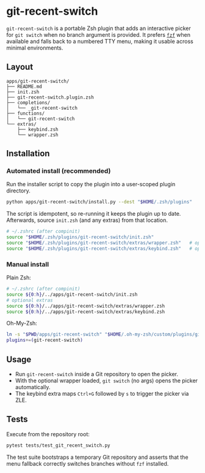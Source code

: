 # git-recent-switch

`git-recent-switch` is a portable Zsh plugin that adds an interactive picker for `git switch` when no
branch argument is provided. It prefers [`fzf`](https://github.com/junegunn/fzf) when available and falls
back to a numbered TTY menu, making it usable across minimal environments.

## Layout

```
apps/git-recent-switch/
├── README.md
├── init.zsh
├── git-recent-switch.plugin.zsh
├── completions/
│   └── _git-recent-switch
├── functions/
│   └── git-recent-switch
└── extras/
    ├── keybind.zsh
    └── wrapper.zsh
```

## Installation

### Automated install (recommended)

Run the installer script to copy the plugin into a user-scoped plugin directory.

```bash
python apps/git-recent-switch/install.py --dest "$HOME/.zsh/plugins"
```

The script is idempotent, so re-running it keeps the plugin up to date. Afterwards,
source `init.zsh` (and any extras) from that location.

```zsh
# ~/.zshrc (after compinit)
source "$HOME/.zsh/plugins/git-recent-switch/init.zsh"
source "$HOME/.zsh/plugins/git-recent-switch/extras/wrapper.zsh"   # optional
source "$HOME/.zsh/plugins/git-recent-switch/extras/keybind.zsh"   # optional
```

### Manual install

Plain Zsh:

```zsh
# ~/.zshrc (after compinit)
source ${0:h}/../apps/git-recent-switch/init.zsh
# optional extras
source ${0:h}/../apps/git-recent-switch/extras/wrapper.zsh
source ${0:h}/../apps/git-recent-switch/extras/keybind.zsh
```

Oh-My-Zsh:

```zsh
ln -s "$PWD/apps/git-recent-switch" "$HOME/.oh-my-zsh/custom/plugins/git-recent-switch"
plugins+=(git-recent-switch)
```

## Usage

- Run `git-recent-switch` inside a Git repository to open the picker.
- With the optional wrapper loaded, `git switch` (no args) opens the picker automatically.
- The keybind extra maps `Ctrl+G` followed by `s` to trigger the picker via ZLE.

## Tests

Execute from the repository root:

```bash
pytest tests/test_git_recent_switch.py
```

The test suite bootstraps a temporary Git repository and asserts that the menu fallback correctly
switches branches without `fzf` installed.
